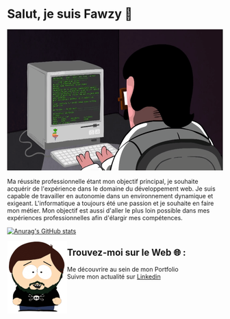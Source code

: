 <h1>Salut, je suis Fawzy 👋</h1>

<img src="giphy.gif" alt="gif" height="329" width="1000"/>

<div>
  <p>
   Ma réussite professionnelle étant mon objectif principal, je souhaite acquérir de l'expérience dans le domaine du développement web. Je suis capable de    travailler en autonomie dans un environnement dynamique et exigeant. L'informatique a toujours été une passion et je souhaite en faire mon métier. Mon      objectif est aussi d'aller le plus loin possible dans mes expériences professionnelles afin d'élargir mes compétences.
  </p>
  
[![Anurag's GitHub stats](https://github-readme-stats.vercel.app/api?username=fawzy20&show_icons=true&theme=radical)](https://github.com/anuraghazra/github-readme-stats)
  
<img align="left"  src="avatar.png" alt="avatar" height="170" width="140"/>
<h2>Trouvez-moi sur le Web 🌐 :</h2>
 <ul>
  <li>Me découvrire au sein de mon </a>Portfolio</a></li>
  <li>Suivre mon actualité sur <a href="https://www.linkedin.com/in/fawzy-elsam-b18040150/" >Linkedin</a></li>
</ul>

